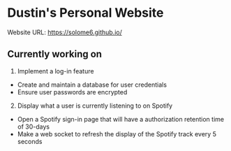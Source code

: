 # Dustin's Personal Website

Website URL: <https://solome6.github.io/>

## Currently working on

1. Implement a log-in feature
  * Create and maintain a database for user credentials
  * Ensure user passwords are encrypted

2. Display what a user is currently listening to on Spotify
  * Open a Spotify sign-in page that will have a authorization retention time of 30-days
  * Make a web socket to refresh the display of the Spotify track every 5 seconds
